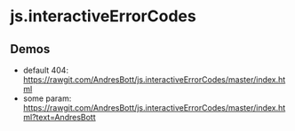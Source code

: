 # js.interactiveErrorCodes
## Demos

* default 404: https://rawgit.com/AndresBott/js.interactiveErrorCodes/master/index.html
* some param: https://rawgit.com/AndresBott/js.interactiveErrorCodes/master/index.html?text=AndresBott
